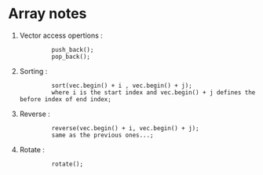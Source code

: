 # Array notes

1) Vector access opertions : 

                push_back();
                pop_back();

2) Sorting :

                sort(vec.begin() + i , vec.begin() + j);
                where i is the start index and vec.begin() + j defines the before index of end index;


3) Reverse :

                reverse(vec.begin() + i, vec.begin() + j);
                same as the previous ones...;

4) Rotate :

                rotate();
